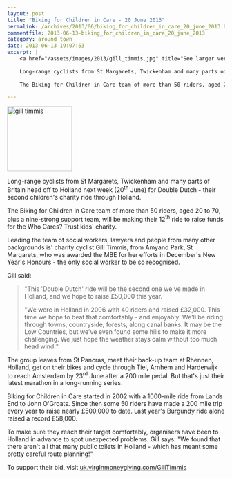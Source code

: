 ```yaml
---
layout: post
title: "Biking for Children in Care - 20 June 2013"
permalink: /archives/2013/06/biking_for_children_in_care_20_june_2013.html
commentfile: 2013-06-13-biking_for_children_in_care_20_june_2013
category: around_town
date: 2013-06-13 19:07:53
excerpt: |
    <a href="/assets/images/2013/gill_timmis.jpg" title="See larger version of - gill timmis"><img src="/assets/images/2013/gill_timmis_thumb.jpg" width="150" height="150" alt="gill timmis" class="photo right"  class="photo right" /></a>
    
    Long-range cyclists from St Margarets, Twickenham and many parts of Britain head off to Holland next week (20<sup>th</sup> June) for Double Dutch - their second children's charity ride through Holland.
    
    The Biking for Children in Care team of more than 50 riders, aged 20 to 70, plus a nine-strong support team, will be making their 12<sup>th</sup> ride to raise funds for the Who Cares? Trust kids' charity.

---
```


<a href="/assets/images/2013/gill_timmis.jpg" title="See larger version of - gill timmis"><img src="/assets/images/2013/gill_timmis_thumb.jpg" width="150" height="150" alt="gill timmis" class="photo right"  class="photo right" /></a>

Long-range cyclists from St Margarets, Twickenham and many parts of Britain head off to Holland next week (20<sup>th</sup> June) for Double Dutch - their second children's charity ride through Holland.

The Biking for Children in Care team of more than 50 riders, aged 20 to 70, plus a nine-strong support team, will be making their 12<sup>th</sup> ride to raise funds for the Who Cares? Trust kids' charity.

Leading the team of social workers, lawyers and people from many other backgrounds is' charity cyclist Gill Timmis, from Amyand Park, St Margarets, who was awarded the MBE for her efforts in December's New Year's Honours - the only social worker to be so recognised.

Gill said:

> "This 'Double Dutch' ride will be the second one we've made in Holland, and we hope to raise £50,000 this year.
> 
> 
> "We were in Holland in 2006 with 40 riders and raised £32,000. This time we hope to beat that comfortably - and enjoyably. We'll be riding through towns, countryside, forests, along canal banks. It may be the Low Countries, but we've even found some hills to make it more challenging. We just hope the weather stays calm without too much head wind!"

The group leaves from St Pancras, meet their back-up team at Rhennen, Holland, get on their bikes and cycle through Tiel, Arnhem and Harderwijk to reach Amsterdam by 23<sup>rd</sup> June after a 200 mile pedal. But that's just their latest marathon in a long-running series.

Biking for Children in Care started in 2002 with a 1000-mile ride from Lands End to John O'Groats. Since then some 50 riders have made a 200 mile trip every year to raise nearly £500,000 to date. Last year's Burgundy ride alone raised a record £58,000.

To make sure they reach their target comfortably, organisers have been to Holland in advance to spot unexpected problems. Gill says: "We found that there aren't all that many public toilets in Holland - which has meant some pretty careful route planning!"

To support their bid, visit [uk.virginmoneygiving.com/GillTimmis](http://uk.virginmoneygiving.com/GillTimmis)
